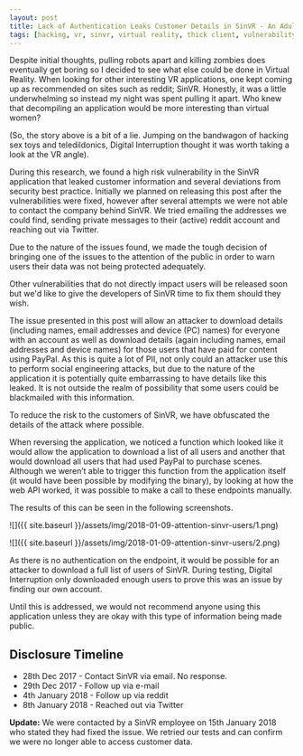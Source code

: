```yaml
---
layout: post
title: Lack of Authentication Leaks Customer Details in SinVR - An Adult VR Application
tags: [hacking, vr, sinvr, virtual reality, thick client, vulnerability]
---
```

Despite initial thoughts, pulling robots apart and killing zombies does eventually get boring so I decided to see what else could be done in Virtual Reality. When looking for other interesting VR applications, one kept coming up as recommended on sites such as reddit; SinVR. Honestly, it was a little underwhelming so instead my night was spent pulling it apart. Who knew that decompiling an application would be more interesting than virtual women?

(So, the story above is a bit of a lie. Jumping on the bandwagon of hacking sex toys and teledildonics, Digital Interruption thought it was worth taking a look at the VR angle).

During this research, we found a high risk vulnerability in the SinVR application that leaked customer information and several deviations from security best practice. Initially we planned on releasing this post after the vulnerabilities were fixed, however after several attempts we were not able to contact the company behind SinVR. We tried emailing the addresses we could find, sending private messages to their (active) reddit account and reaching out via Twitter.

Due to the nature of the issues found, we made the tough decision of bringing one of the issues to the attention of the public in order to warn users their data was not being protected adequately.

Other vulnerabilities that do not directly impact users will be released soon but we'd like to give the developers of SinVR time to fix them should they wish.

The issue presented in this post will allow an attacker to download details (including names, email addresses and device (PC) names) for everyone with an account as well as download details (again including names, email addresses and device names) for those users that have paid for content using PayPal. As this is quite a lot of PII, not only could an attacker use this to perform social engineering attacks, but due to the nature of the application it is potentially quite embarrassing to have details like this leaked. It is not outside the realm of possibility that some users could be blackmailed with this information.

To reduce the risk to the customers of SinVR, we have obfuscated the details of the attack where possible.

When reversing the application, we noticed a function which looked like it would allow the application to download a list of all users and another that would download all users that had used PayPal to purchase scenes. Although we weren’t able to trigger this function from the application itself (it would have been possible by modifying the binary), by looking at how the web API worked, it was possible to make a call to these endpoints manually.

The results of this can be seen in the following screenshots.

![]({{ site.baseurl }}/assets/img/2018-01-09-attention-sinvr-users/1.png)

![]({{ site.baseurl }}/assets/img/2018-01-09-attention-sinvr-users/2.png)

As there is no authentication on the endpoint, it would be possible for an attacker to download a full list of users of SinVR. During testing, Digital Interruption only downloaded enough users to prove this was an issue by finding our own account.

Until this is addressed, we would not recommend anyone using this application unless they are okay with this type of information being made public.

## Disclosure Timeline
- 28th Dec 2017 - Contact SinVR via email. No response.
- 29th Dec 2017 - Follow up via e-mail
- 4th January 2018 - Follow up via reddit
- 8th January 2018 - Reached out via Twitter

**Update:**
We were contacted by a SinVR employee on 15th January 2018 who stated they had fixed the issue. We retried our tests and can confirm we were no longer able to access customer data.
